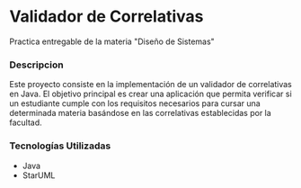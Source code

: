 # Validador de Correlativas

Practica entregable de la materia "Diseño de Sistemas"

### Descripcion

Este proyecto consiste en la implementación de un validador de correlativas en Java. El objetivo principal es crear una aplicación que permita verificar si un estudiante cumple con los requisitos necesarios para cursar una determinada materia basándose en las correlativas establecidas por la facultad.

### Tecnologías Utilizadas

- Java
- StarUML

